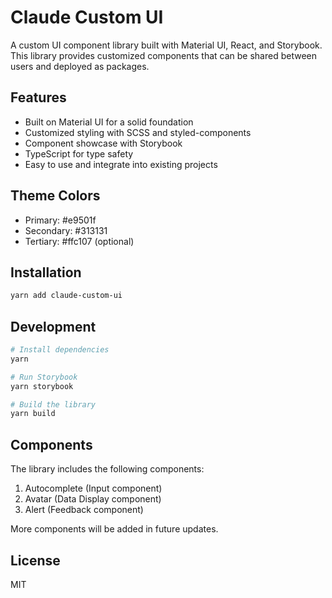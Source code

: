 # Claude Custom UI

A custom UI component library built with Material UI, React, and Storybook. This library provides customized components that can be shared between users and deployed as packages.

## Features

- Built on Material UI for a solid foundation
- Customized styling with SCSS and styled-components
- Component showcase with Storybook
- TypeScript for type safety
- Easy to use and integrate into existing projects

## Theme Colors

- Primary: #e9501f
- Secondary: #313131
- Tertiary: #ffc107 (optional)

## Installation

```bash
yarn add claude-custom-ui
```

## Development

```bash
# Install dependencies
yarn

# Run Storybook
yarn storybook

# Build the library
yarn build
```

## Components

The library includes the following components:

1. Autocomplete (Input component)
2. Avatar (Data Display component)
3. Alert (Feedback component)

More components will be added in future updates.

## License

MIT